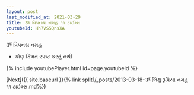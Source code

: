 ```yaml
---
layout: post
last_modified_at: 2021-03-29
title: ૐ વિપનય નમહ ૧૧ ટાઈમ્સ
youtubeId: Hh7VSSQnsXA
---
```

 
 
 ૐ વિપનય નમહ  
 
 -  કોણ કિંમત સ્પષ્ટ કરતું નથી 
 
  
 
  
 
 
 
 
 
 


{% include youtubePlayer.html id=page.youtubeId %}
 
[Next]({{ site.baseurl }}{% link  split1/_posts/2013-03-18-ૐ ભિક્ષુ રૂપિયા નમહ ૧૧ ટાઈમ્સ.md%})
 
